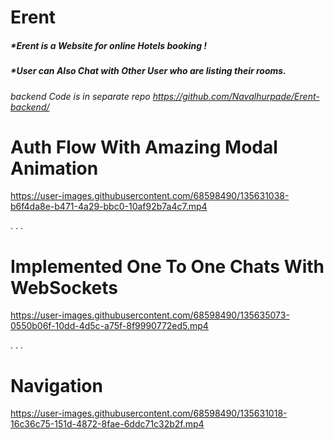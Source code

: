 # Erent
##### *Erent is a Website for online Hotels booking !
##### *User can Also Chat with Other User who are listing their rooms.

###### backend Code is in separate repo https://github.com/Navalhurpade/Erent-backend/

# Auth Flow With Amazing Modal Animation

https://user-images.githubusercontent.com/68598490/135631038-b6f4da8e-b471-4a29-bbc0-10af92b7a4c7.mp4


.
.
.

# Implemented One To One Chats With WebSockets 


https://user-images.githubusercontent.com/68598490/135635073-0550b06f-10dd-4d5c-a75f-8f9990772ed5.mp4

.
.
.



# Navigation

https://user-images.githubusercontent.com/68598490/135631018-16c36c75-151d-4872-8fae-6ddc71c32b2f.mp4






